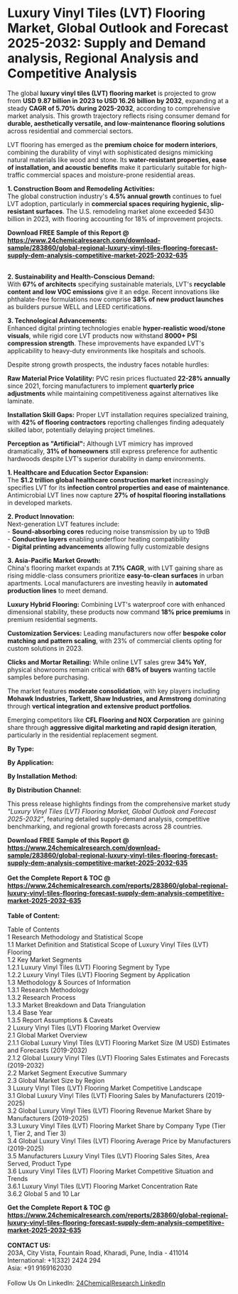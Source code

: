 <h1>Luxury Vinyl Tiles (LVT) Flooring Market, Global Outlook and Forecast 2025-2032: Supply and Demand analysis, Regional Analysis and Competitive Analysis</h1><p>The global <strong>luxury vinyl tiles (LVT) flooring market</strong> is projected to grow from <strong>USD 9.87 billion in 2023 to USD 16.26 billion by 2032</strong>, expanding at a steady <strong>CAGR of 5.70% during 2025-2032</strong>, according to comprehensive market analysis. This growth trajectory reflects rising consumer demand for <strong>durable, aesthetically versatile, and low-maintenance flooring solutions</strong> across residential and commercial sectors.</p><p>LVT flooring has emerged as the <strong>premium choice for modern interiors</strong>, combining the durability of vinyl with sophisticated designs mimicking natural materials like wood and stone. Its <strong>water-resistant properties, ease of installation, and acoustic benefits</strong> make it particularly suitable for high-traffic commercial spaces and moisture-prone residential areas.</p><p><strong>1. Construction Boom and Remodeling Activities:</strong><br>
The global construction industry's <strong>4.5% annual growth</strong> continues to fuel LVT adoption, particularly in <strong>commercial spaces requiring hygienic, slip-resistant surfaces</strong>. The U.S. remodeling market alone exceeded $430 billion in 2023, with flooring accounting for 18% of improvement projects.</p><div><b>Download FREE Sample of this Report @ 
            <a href="https://www.24chemicalresearch.com/download-sample/283860/global-regional-luxury-vinyl-tiles-flooring-forecast-supply-dem-analysis-competitive-market-2025-2032-635">
            https://www.24chemicalresearch.com/download-sample/283860/global-regional-luxury-vinyl-tiles-flooring-forecast-supply-dem-analysis-competitive-market-2025-2032-635</a></b></div><br><p><strong>2. Sustainability and Health-Conscious Demand:</strong><br>
With <strong>67% of architects</strong> specifying sustainable materials, LVT's <strong>recyclable content and low VOC emissions</strong> give it an edge. Recent innovations like phthalate-free formulations now comprise <strong>38% of new product launches</strong> as builders pursue WELL and LEED certifications.</p><p><strong>3. Technological Advancements:</strong><br>
Enhanced digital printing technologies enable <strong>hyper-realistic wood/stone visuals</strong>, while rigid core LVT products now withstand <strong>8000+ PSI compression strength</strong>. These improvements have expanded LVT's applicability to heavy-duty environments like hospitals and schools.</p><p>Despite strong growth prospects, the industry faces notable hurdles:</p><p><strong>Raw Material Price Volatility:</strong> PVC resin prices fluctuated <strong>22-28% annually</strong> since 2021, forcing manufacturers to implement <strong>quarterly price adjustments</strong> while maintaining competitiveness against alternatives like laminate.</p><p><strong>Installation Skill Gaps:</strong> Proper LVT installation requires specialized training, with <strong>42% of flooring contractors</strong> reporting challenges finding adequately skilled labor, potentially delaying project timelines.</p><p><strong>Perception as "Artificial":</strong> Although LVT mimicry has improved dramatically, <strong>31% of homeowners</strong> still express preference for authentic hardwoods despite LVT's superior durability in damp environments.</p><p><strong>1. Healthcare and Education Sector Expansion:</strong><br>
The <strong>$1.2 trillion global healthcare construction market</strong> increasingly specifies LVT for its <strong>infection control properties and ease of maintenance</strong>. Antimicrobial LVT lines now capture <strong>27% of hospital flooring installations</strong> in developed markets.</p><p><strong>2. Product Innovation:</strong><br>
Next-generation LVT features include:<br>
- <strong>Sound-absorbing cores</strong> reducing noise transmission by up to 19dB<br>
- <strong>Conductive layers</strong> enabling underfloor heating compatibility<br>
- <strong>Digital printing advancements</strong> allowing fully customizable designs</p><p><strong>3. Asia-Pacific Market Growth:</strong><br>
China's flooring market expands at <strong>7.1% CAGR</strong>, with LVT gaining share as rising middle-class consumers prioritize <strong>easy-to-clean surfaces</strong> in urban apartments. Local manufacturers are investing heavily in <strong>automated production lines</strong> to meet demand.</p><p><strong>Luxury Hybrid Flooring:</strong> Combining LVT's waterproof core with enhanced dimensional stability, these products now command <strong>18% price premiums</strong> in premium residential segments.</p><p><strong>Customization Services:</strong> Leading manufacturers now offer <strong>bespoke color matching and pattern scaling</strong>, with 23% of commercial clients opting for custom solutions in 2023.</p><p><strong>Clicks and Mortar Retailing:</strong> While online LVT sales grew <strong>34% YoY</strong>, physical showrooms remain critical with <strong>68% of buyers</strong> wanting tactile samples before purchasing.</p><p>The market features <strong>moderate consolidation</strong>, with key players including <strong>Mohawk Industries, Tarkett, Shaw Industries, and Armstrong</strong> dominating through <strong>vertical integration and extensive product portfolios</strong>.</p><p>Emerging competitors like <strong>CFL Flooring and NOX Corporation</strong> are gaining share through <strong>aggressive digital marketing and rapid design iteration</strong>, particularly in the residential replacement segment.</p><p><strong>By Type:</strong></p><p><strong>By Application:</strong></p><p><strong>By Installation Method:</strong></p><p><strong>By Distribution Channel:</strong></p><p>This press release highlights findings from the comprehensive market study <em>"Luxury Vinyl Tiles (LVT) Flooring Market, Global Outlook and Forecast 2025-2032"</em>, featuring detailed supply-demand analysis, competitive benchmarking, and regional growth forecasts across 28 countries.</p><div><b>Download FREE Sample of this Report @ 
            <a href="https://www.24chemicalresearch.com/download-sample/283860/global-regional-luxury-vinyl-tiles-flooring-forecast-supply-dem-analysis-competitive-market-2025-2032-635">
            https://www.24chemicalresearch.com/download-sample/283860/global-regional-luxury-vinyl-tiles-flooring-forecast-supply-dem-analysis-competitive-market-2025-2032-635</a></b></div><br><div><b>Get the Complete Report & TOC @ 
            <a href="https://www.24chemicalresearch.com/reports/283860/global-regional-luxury-vinyl-tiles-flooring-forecast-supply-dem-analysis-competitive-market-2025-2032-635">
            https://www.24chemicalresearch.com/reports/283860/global-regional-luxury-vinyl-tiles-flooring-forecast-supply-dem-analysis-competitive-market-2025-2032-635</a></b></div><br>
            <b>Table of Content:</b><p>Table of Contents<br />
1 Research Methodology and Statistical Scope<br />
1.1 Market Definition and Statistical Scope of Luxury Vinyl Tiles (LVT) Flooring<br />
1.2 Key Market Segments<br />
1.2.1 Luxury Vinyl Tiles (LVT) Flooring Segment by Type<br />
1.2.2 Luxury Vinyl Tiles (LVT) Flooring Segment by Application<br />
1.3 Methodology & Sources of Information<br />
1.3.1 Research Methodology<br />
1.3.2 Research Process<br />
1.3.3 Market Breakdown and Data Triangulation<br />
1.3.4 Base Year<br />
1.3.5 Report Assumptions & Caveats<br />
2 Luxury Vinyl Tiles (LVT) Flooring Market Overview<br />
2.1 Global Market Overview<br />
2.1.1 Global Luxury Vinyl Tiles (LVT) Flooring Market Size (M USD) Estimates and Forecasts (2019-2032)<br />
2.1.2 Global Luxury Vinyl Tiles (LVT) Flooring Sales Estimates and Forecasts (2019-2032)<br />
2.2 Market Segment Executive Summary<br />
2.3 Global Market Size by Region<br />
3 Luxury Vinyl Tiles (LVT) Flooring Market Competitive Landscape<br />
3.1 Global Luxury Vinyl Tiles (LVT) Flooring Sales by Manufacturers (2019-2025)<br />
3.2 Global Luxury Vinyl Tiles (LVT) Flooring Revenue Market Share by Manufacturers (2019-2025)<br />
3.3 Luxury Vinyl Tiles (LVT) Flooring Market Share by Company Type (Tier 1, Tier 2, and Tier 3)<br />
3.4 Global Luxury Vinyl Tiles (LVT) Flooring Average Price by Manufacturers (2019-2025)<br />
3.5 Manufacturers Luxury Vinyl Tiles (LVT) Flooring Sales Sites, Area Served, Product Type<br />
3.6 Luxury Vinyl Tiles (LVT) Flooring Market Competitive Situation and Trends<br />
3.6.1 Luxury Vinyl Tiles (LVT) Flooring Market Concentration Rate<br />
3.6.2 Global 5 and 10 Lar</p><div><b>Get the Complete Report & TOC @ 
            <a href="https://www.24chemicalresearch.com/reports/283860/global-regional-luxury-vinyl-tiles-flooring-forecast-supply-dem-analysis-competitive-market-2025-2032-635">
            https://www.24chemicalresearch.com/reports/283860/global-regional-luxury-vinyl-tiles-flooring-forecast-supply-dem-analysis-competitive-market-2025-2032-635</a></b></div><br><b>CONTACT US:</b><br>
            203A, City Vista, Fountain Road, Kharadi, Pune, India - 411014<br>
            International: +1(332) 2424 294<br>
            Asia: +91 9169162030 <br><br>
            Follow Us On LinkedIn: <a href="https://www.linkedin.com/company/24chemicalresearch/">24ChemicalResearch LinkedIn</a>